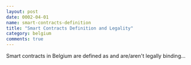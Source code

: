 ```yaml
---
layout: post
date: 0002-04-01
name: smart-contracts-definition
title: "Smart Contracts Definition and Legality"
category: belgium
comments: true
---
```


Smart contracts in Belgium are defined as and are/aren't legally binding...
